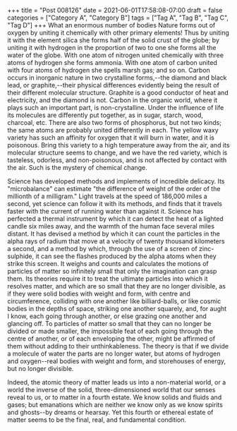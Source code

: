 +++
title = "Post 008126"
date = 2021-06-01T17:58:08-07:00
draft = false
categories = ["Category A", "Category B"]
tags = ["Tag A", "Tag B", "Tag C", "Tag D"]
+++
What an enormous number of bodies Nature forms out of oxygen by uniting it chemically with other primary elements! Thus by uniting it with the element silica she forms half of the solid crust of the globe; by uniting it with hydrogen in the proportion of two to one she forms all the water of the globe. With one atom of nitrogen united chemically with three atoms of hydrogen she forms ammonia. With one atom of carbon united with four atoms of hydrogen she spells marsh gas; and so on. Carbon occurs in inorganic nature in two crystalline forms,--the diamond and black lead, or graphite,--their physical differences evidently being the result of their different molecular structure. Graphite is a good conductor of heat and electricity, and the diamond is not. Carbon in the organic world, where it plays such an important part, is non-crystalline. Under the influence of life its molecules are differently put together, as in sugar, starch, wood, charcoal, etc. There are also two forms of phosphorus, but not two kinds; the same atoms are probably united differently in each. The yellow waxy variety has such an affinity for oxygen that it will burn in water, and it is poisonous. Bring this variety to a high temperature away from the air, and its molecular structure seems to change, and we have the red variety, which is tasteless, odorless, and non-poisonous, and is not affected by contact with the air. Such is the mystery of chemical change.

Science has developed methods and implements of incredible delicacy. Its "microbalance" can estimate "the difference of weight of the order of the millionth of a milligram." Light travels at the speed of 186,000 miles a second, yet science can follow it with its methods, and finds that it travels faster with the current of running water than against it. Science has perfected a thermal instrument by which it can detect the heat of a lighted candle six miles away, and the warmth of the human face several miles distant. It has devised a method by which it can count the particles in the alpha rays of radium that move at a velocity of twenty thousand kilometers a second, and a method by which, through the use of a screen of zinc-sulphide, it can see the flashes produced by the alpha atoms when they strike this screen. It weighs and counts and calculates the motions of particles of matter so infinitely small that only the imagination can grasp them. Its theories require it to treat the ultimate particles into which it resolves matter, and which are so small that they are no longer divisible, as if they were solid bodies with weight and form, with centre and circumference, colliding with one another like billiard-balls, or like cosmic bodies in the depths of space, striking one another squarely, and, for aught I know, each going through another, or else grazing one another and glancing off. To particles of matter so small that they can no longer be divided or made smaller, the impossible feat of each going through the centre of another, or of each enveloping the other, might be affirmed of them without adding to their unthinkableness. The theory is that if we divide a molecule of water the parts are no longer water, but atoms of hydrogen and oxygen--real bodies with weight and form, and storehouses of energy, but no longer divisible.

Indeed, the atomic theory of matter leads us into a non-material world, or a world the inverse of the solid, three-dimensioned world that our senses reveal to us, or to matter in a fourth estate. We know solids and fluids and gases; but emanations which are neither we know only as we know spirits and ghosts--by dreams or hearsay. Yet this fourth or ethereal estate of matter seems to be the final, real, and fundamental condition.
